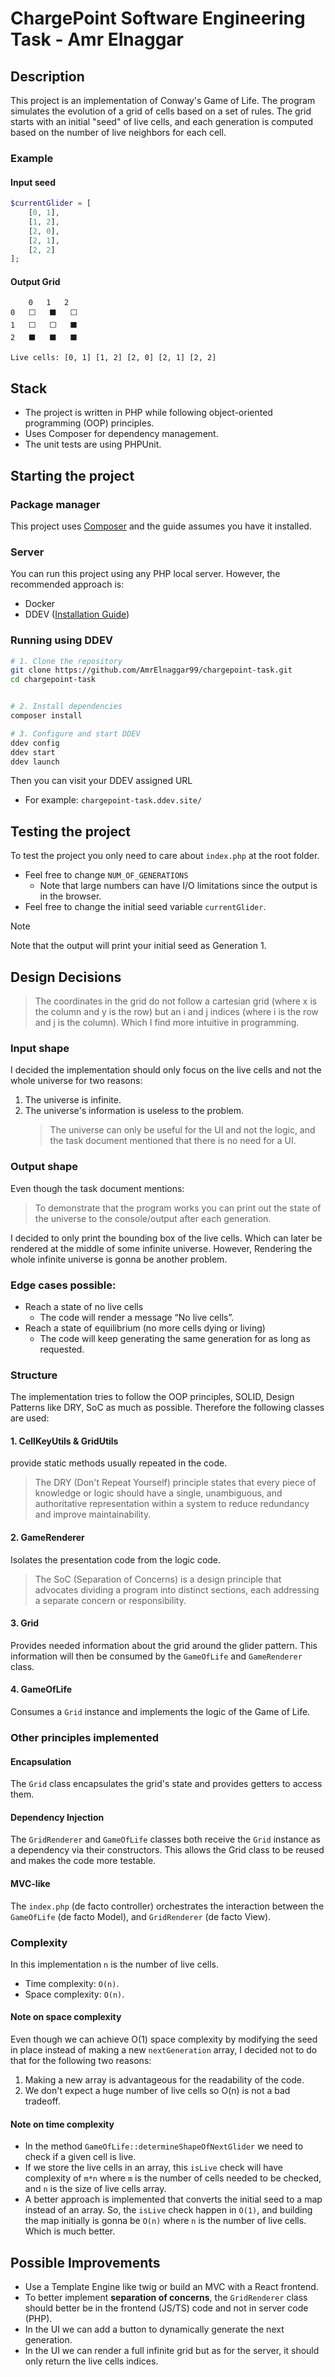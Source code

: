 # ChargePoint Software Engineering Task - Amr Elnaggar

## Description

This project is an implementation of Conway's Game of Life. The program simulates the evolution of a grid of cells based on a set of rules. The grid starts with an initial "seed" of live cells, and each generation is computed based on the number of live neighbors for each cell.

### Example

#### Input seed

```php
$currentGlider = [
    [0, 1],
    [1, 2],
    [2, 0],
    [2, 1],
    [2, 2]
];
```

#### Output Grid

```
	0	1	2
0	⬜	⬛	⬜
1	⬜	⬜	⬛
2	⬛	⬛	⬛

Live cells: [0, 1] [1, 2] [2, 0] [2, 1] [2, 2]
```

## Stack

- The project is written in PHP while following object-oriented programming (OOP) principles.
- Uses Composer for dependency management.
- The unit tests are using PHPUnit.

## Starting the project

### Package manager

This project uses [Composer](https://getcomposer.org/doc/00-intro.md) and the guide assumes you have it installed.

### Server

You can run this project using any PHP local server. However, the recommended approach is:

- Docker
- DDEV ([Installation Guide](https://ddev.readthedocs.io/en/stable/users/install/ddev-installation/))

### Running using DDEV

```bash
# 1. Clone the repository
git clone https://github.com/AmrElnaggar99/chargepoint-task.git
cd chargepoint-task


# 2. Install dependencies
composer install

# 3. Configure and start DDEV
ddev config
ddev start
ddev launch
```

Then you can visit your DDEV assigned URL

- For example: `chargepoint-task.ddev.site/`

## Testing the project

To test the project you only need to care about `index.php` at the root folder.

- Feel free to change `NUM_OF_GENERATIONS`
  - Note that large numbers can have I/O limitations since the output is in the browser.
- Feel free to change the initial seed variable `currentGlider`.

> [!NOTE]  
> Note that the output will print your initial seed as Generation 1.

## Design Decisions

> The coordinates in the grid do not follow a cartesian grid (where x is the column and y is the row) but an i and j indices (where i is the row and j is the column). Which I find more intuitive in programming.

### Input shape

I decided the implementation should only focus on the live cells and not the whole universe for two reasons:

1. The universe is infinite.
2. The universe's information is useless to the problem.
   > The universe can only be useful for the UI and not the logic, and the task document mentioned that there is no need for a UI.

### Output shape

Even though the task document mentions:

> To demonstrate that the program works you can print out the state of the universe to the console/output after each generation.

I decided to only print the bounding box of the live cells. Which can later be rendered at the middle of some infinite universe. However, Rendering the whole infinite universe is gonna be another problem.

### Edge cases possible:

- Reach a state of no live cells
  - The code will render a message “No live cells”.
- Reach a state of equilibrium (no more cells dying or living)
  - The code will keep generating the same generation for as long as requested.

### Structure

The implementation tries to follow the OOP principles, SOLID, Design Patterns like DRY, SoC as much as possible.
Therefore the following classes are used:

#### 1. CellKeyUtils & GridUtils

provide static methods usually repeated in the code.

> The DRY (Don't Repeat Yourself) principle states that every piece of knowledge or logic should have a single, unambiguous, and authoritative representation within a system to reduce redundancy and improve maintainability.

#### 2. GameRenderer

Isolates the presentation code from the logic code.

> The SoC (Separation of Concerns) is a design principle that advocates dividing a program into distinct sections, each addressing a separate concern or responsibility.

#### 3. Grid

Provides needed information about the grid around the glider pattern. This information will then be consumed by the `GameOfLife` and `GameRenderer` class.

#### 4. GameOfLife

Consumes a `Grid` instance and implements the logic of the Game of Life.

### Other principles implemented

#### Encapsulation

The `Grid` class encapsulates the grid's state and provides getters to access them.

#### Dependency Injection

The `GridRenderer` and `GameOfLife` classes both receive the `Grid` instance as a dependency via their constructors.
This allows the Grid class to be reused and makes the code more testable.

#### MVC-like

The `index.php` (de facto controller) orchestrates the interaction between the `GameOfLife` (de facto Model), and `GridRenderer` (de facto View).

### Complexity

In this implementation `n` is the number of live cells.

- Time complexity: `O(n)`.
- Space complexity: `O(n)`.

#### Note on space complexity

Even though we can achieve O(1) space complexity by modifying the seed in place instead of making a new `nextGeneration` array, I decided not to do that for the following two reasons:

1. Making a new array is advantageous for the readability of the code.
2. We don't expect a huge number of live cells so O(n) is not a bad tradeoff.

#### Note on time complexity

- In the method `GameOfLife::determineShapeOfNextGlider` we need to check if a given cell is live.
- If we store the live cells in an array, this `isLive` check will have complexity of `m*n` where `m` is the number of cells needed to be checked, and `n` is the size of live cells array.
- A better approach is implemented that converts the initial seed to a map instead of an array. So, the `isLive` check happen in `O(1)`, and building the map initially is gonna be `O(n)` where `n` is the number of live cells. Which is much better.

## Possible Improvements

- Use a Template Engine like twig or build an MVC with a React frontend.
- To better implement **separation of concerns**, the `GridRenderer` class should better be in the frontend (JS/TS) code and not in server code (PHP).
- In the UI we can add a button to dynamically generate the next generation.
- In the UI we can render a full infinite grid but as for the server, it should only return the live cells indices.
